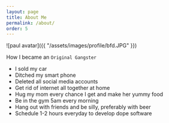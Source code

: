 ```yaml
---
layout: page
title: About Me
permalink: /about/
order: 5
---
```


![paul avatar]({{ "/assets/images/profile/bfd.JPG" }})

How I became an `Original Gangster`  

- I sold my car
- Ditched my smart phone
- Deleted all social media accounts
- Get rid of internet all together at home
- Hug my mom every chance I get and make her yummy food
- Be in the gym 5am every morning
- Hang out with friends and be silly, preferably with beer
- Schedule 1-2 hours everyday to develop dope software 